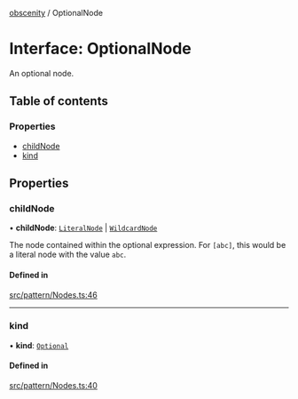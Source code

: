 [obscenity](../README.md) / OptionalNode

# Interface: OptionalNode

An optional node.

## Table of contents

### Properties

- [childNode](OptionalNode.md#childnode)
- [kind](OptionalNode.md#kind)

## Properties

### childNode

• **childNode**: [`LiteralNode`](LiteralNode.md) \| [`WildcardNode`](WildcardNode.md)

The node contained within the optional expression. For `[abc]`, this
would be a literal node with the value `abc`.

#### Defined in

[src/pattern/Nodes.ts:46](https://github.com/jo3-l/obscenity/blob/6156277/src/pattern/Nodes.ts#L46)

___

### kind

• **kind**: [`Optional`](../enums/SyntaxKind.md#optional)

#### Defined in

[src/pattern/Nodes.ts:40](https://github.com/jo3-l/obscenity/blob/6156277/src/pattern/Nodes.ts#L40)
